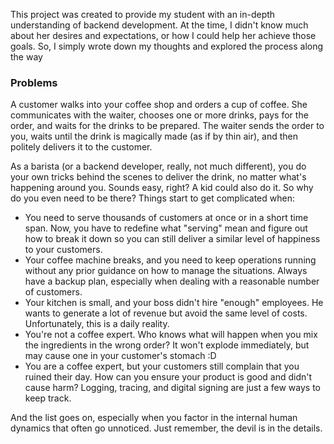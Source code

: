 This project was created to provide my student with an in-depth understanding of backend development. At the time, I didn't know much about her desires and expectations, or how I could help her achieve those goals. So, I simply wrote down my thoughts and explored the process along the way

### Problems
A customer walks into your coffee shop and orders a cup of coffee. She communicates with the waiter, chooses one or more drinks, pays for the order, and waits for the drinks to be prepared. The waiter sends the order to you, waits until the drink is magically made (as if by thin air), and then politely delivers it to the customer. 

As a barista (or a backend developer, really, not much different), you do your own tricks behind the scenes to deliver the drink, no matter what's happening around you. Sounds easy, right? A kid could also do it. So why do you even need to be there? 
Things start to get complicated when:
- You need to serve thousands of customers at once or in a short time span. Now, you have to redefine what "serving" mean and figure out how to break it down so you can still deliver a similar level of happiness to your customers.
- Your coffee machine breaks, and you need to keep operations running without any prior guidance on how to manage the situations. Always have a backup plan, especially when dealing with a reasonable number of customers.
- Your kitchen is small, and your boss didn't hire "enough" employees. He wants to generate a lot of revenue but avoid the same level of costs. Unfortunately, this is a daily reality.
- You're not a coffee expert. Who knows what will happen when you mix the ingredients in the wrong order? It won't explode immediately, but may cause one in your customer's stomach :D
- You are a coffee expert, but your customers still complain that you ruined their day. How can you ensure your product is good and didn't cause harm? Logging, tracing, and digital signing are just a few ways to keep track.

And the list goes on, especially when you factor in the internal human dynamics that often go unnoticed. Just remember, the devil is in the details.

